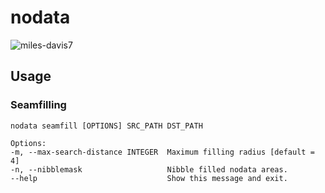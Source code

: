 # nodata
![miles-davis7](https://cloud.githubusercontent.com/assets/5084513/9670961/4f04da04-5244-11e5-93e5-86b69694f82f.jpg)


## Usage

### Seamfilling
```
nodata seamfill [OPTIONS] SRC_PATH DST_PATH

Options:
-m, --max-search-distance INTEGER  Maximum filling radius [default = 4]
-n, --nibblemask                   Nibble filled nodata areas.
--help                             Show this message and exit.
```
